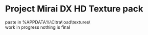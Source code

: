 # Project Mirai DX HD Texture pack
paste in %APPDATA%\Citra\load\textures\ <br>
work in progress nothing is final
